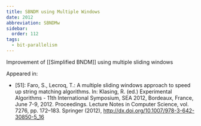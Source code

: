 ```yaml
---
title: SBNDM using Multiple Windows
date: 2012
abbreviation: SBNDMw
sidebar:
  order: 112
tags:
  - bit-parallelism
---
```


Improvement of [[Simplified BNDM]] using multiple sliding windows

Appeared in:

- [51]: Faro, S., Lecroq, T.: A multiple sliding windows approach to speed up string matching algorithms. In: Klasing, R. (ed.) Experimental Algorithms - 11th International Symposium, SEA 2012, Bordeaux, France, June 7-9, 2012. Proceedings. Lecture Notes in Computer Science, vol. 7276, pp. 172–183. Springer (2012), http://dx.doi.org/10.1007/978-3-642-30850-5_16
